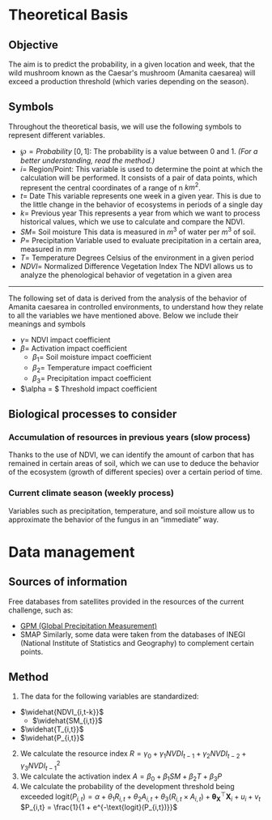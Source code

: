 # Theoretical Basis
## Objective
The aim is to predict the probability, in a given location and week, that the wild mushroom known as the Caesar's mushroom (Amanita caesarea) will exceed a production threshold (which varies depending on the season).
## Symbols
Throughout the theoretical basis, we will use the following symbols to represent different variables.

- $\wp = Probability \ [0,1]$:
    The probability is a value between 0 and 1. _(For a better understanding, read the method.)_
- $i =$ Region/Point:
    This variable is used to determine the point at which the calculation will be performed. It consists of a pair of data points, which represent the central coordinates of a range of n $km^2$.
- $t =$ Date
    This variable represents one week in a given year. This is due to the little change in the behavior of ecosystems in periods of a single day
- $k =$ Previous year
    This represents a year from which we want to process historical values, which we use to calculate and compare the NDVI.
- $SM =$ Soil moisture
    This data is measured in $m^3$ of water per $m^3$ of soil.
- $P =$ Precipitation
    Variable used to evaluate precipitation in a certain area, measured in $mm$
- $T =$ Temperature
    Degrees Celsius of the environment in a given period
- $NDVI =$ Normalized Difference Vegetation Index
    The NDVI allows us to analyze the phenological behavior of vegetation in a given area
---
The following set of data is derived from the analysis of the behavior of Amanita caesarea in controlled environments, to understand how they relate to all the variables we have mentioned above. Below we include their meanings and symbols
- $\gamma =$ NDVI impact coefficient
- $\beta =$ Activation impact coefficient
    - $\beta_1 =$ Soil moisture impact coefficient
    - $\beta_2 =$ Temperature impact coefficient
    - $\beta_3 =$ Precipitation impact coefficient
- $\alpha = $ Threshold impact coefficient
## Biological processes to consider
### Accumulation of resources in previous years (slow process)
Thanks to the use of NDVI, we can identify the amount of carbon that has remained in certain areas of soil, which we can use to deduce the behavior of the ecosystem (growth of different species) over a certain period of time.
### Current climate season (weekly process)
Variables such as precipitation, temperature, and soil moisture allow us to approximate the behavior of the fungus in an “immediate” way.
# Data management
## Sources of information
Free databases from satellites provided in the resources of the current challenge, such as:
- [GPM (Global Precipitation Measurement)](https://gpm.nasa.gov/)
- SMAP
Similarly, some data were taken from the databases of INEGI (National Institute of Statistics and Geography) to complement certain points. 

## Method
1. The data for the following variables are standardized:
- $\widehat{NDVI_{i,t-k}}$
    - $\widehat{SM_{i,t}}$
- $\widehat{T_{i,t}}$
- $\widehat{P_{i,t}}$
2. We calculate the resource index
    $R = \gamma_0 + \gamma_1NVDI_{t-1}+\gamma_2NVDI_{t-2}+\gamma_3NVDI^2_{t-1}$
3. We calculate the activation index
    $A = \beta_0 + \beta_1SM + \beta_2T+\beta_3P$
4. We calculate the probability of the development threshold being exceeded
    $\text{logit}(P_{i,t}) = \alpha + \theta_1 R_{i,t} + \theta_2 A_{i,t} + \theta_3 (R_{i,t} \times A_{i,t}) + \boldsymbol{\theta_X}^\top \mathbf{X}_{i} + u_i + v_t$
    $P_{i,t} = \frac{1}{1 + e^{-\text{logit}(P_{i,t})}}$